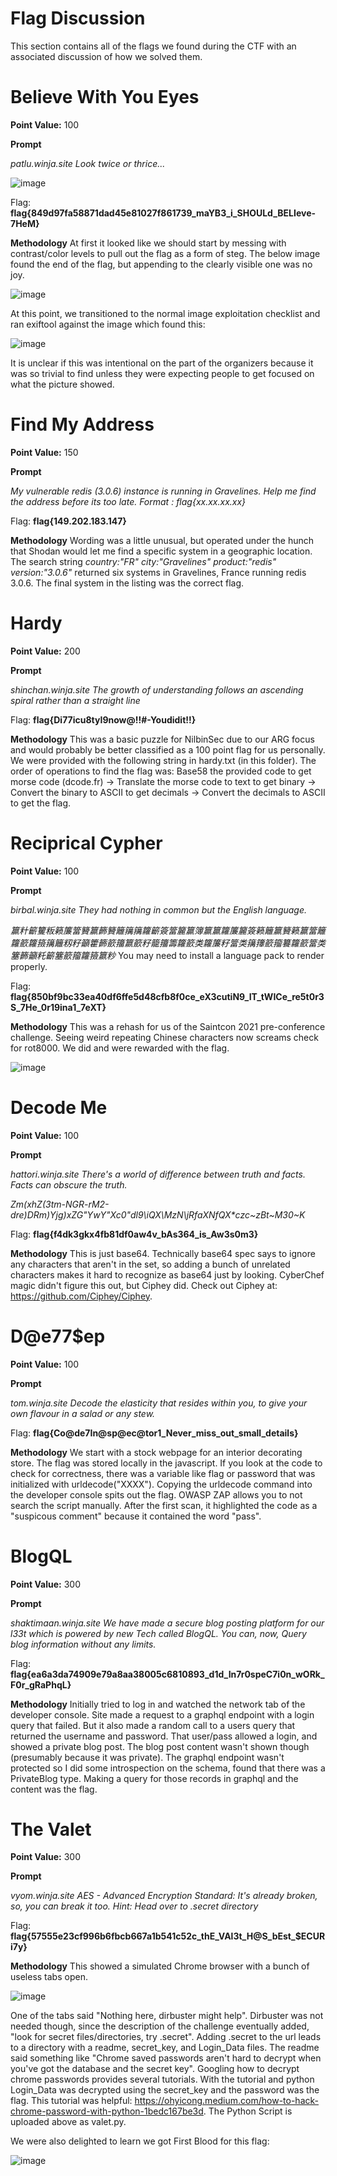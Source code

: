 # Flag Discussion

This section contains all of the flags we found during the CTF with an associated discussion of how we solved them.

# Believe With You Eyes
**Point Value:** 100

**Prompt**

_patlu.winja.site_
_Look twice or thrice..._

![image](https://user-images.githubusercontent.com/85370905/141664255-ea134749-ff0e-41bd-a5a6-1c4f8d23dc30.png)

Flag: **flag{849d97fa58871dad45e81027f861739_maYB3_i_SHOULd_BELIeve-7HeM}**

**Methodology**
At first it looked like we should start by messing with contrast/color levels to pull out the flag as a form of steg. The below image found the end of the flag, but appending to the clearly visible one was no joy. 

![image](https://user-images.githubusercontent.com/85370905/141664291-44e19a18-1eed-43e8-9f8e-64ac4d40b108.png)

At this point, we transitioned to the normal image exploitation checklist and ran exiftool against the image which found this:

![image](https://user-images.githubusercontent.com/85370905/141664317-851bbcdb-1077-43f7-b73d-4d27a21aa5a9.png)

It is unclear if this was intentional on the part of the organizers because it was so trivial to find unless they were expecting people to get focused on what the picture showed.

# Find My Address
**Point Value:** 150

**Prompt**

_My vulnerable redis (3.0.6) instance is running in Gravelines. Help me find the address before its too late. Format : flag{xx.xx.xx.xx}_

Flag: **flag{149.202.183.147}**

**Methodology**
Wording was a little unusual, but operated under the hunch that Shodan would let me find a specific system in a geographic location. The search string _country:"FR" city:"Gravelines" product:"redis" version:"3.0.6"_ returned six systems in Gravelines, France running redis 3.0.6. The final system in the listing was the correct flag.

# Hardy
**Point Value:** 200

**Prompt**

_shinchan.winja.site_
_The growth of understanding follows an ascending spiral rather than a straight line_

Flag: **flag{Di77icu8tyI9now@!!#-Youdidit!!}**

**Methodology**
This was a basic puzzle for NilbinSec due to our ARG focus and would probably be better classified as a 100 point flag for us personally. We were provided with the following string in hardy.txt (in this folder). The order of operations to find the flag was: Base58 the provided code to get morse code (dcode.fr) -> Translate the morse code to text to get binary -> Convert the binary to ASCII to get decimals -> Convert the decimals to ASCII to get the flag.

# Reciprical Cypher
**Point Value:** 100

**Prompt**

_birbal.winja.site_
_They had nothing in common but the English language._

_籯籵籪籰粄籁簾簹籫籯籂籫籬簼簼籮籪簽簹籭籯簿籯籯籮簾籭簽籁籬籯籫籁籯簹籬籮籨籮籡簼籬籾籽籲籗籂籨籒籝籨籽籠籒籌籮籨类籮簾籽簹类簼籜籨籀籑籮籨簹类簺籂籲籷籪簺籨籀籮籡籝粆_
You may need to install a language pack to render properly.

Flag: **flag{850bf9bc33ea40df6ffe5d48cfb8f0ce_eX3cutiN9_IT_tWICe_re5t0r3S_7He_0r19ina1_7eXT}**

**Methodology**
This was a rehash for us of the Saintcon 2021 pre-conference challenge. Seeing weird repeating Chinese characters now screams check for rot8000. We did and were rewarded with the flag.

![image](https://user-images.githubusercontent.com/85370905/141664584-edd273c7-47ed-4c52-8ea7-a38739acbee1.png)

# Decode Me
**Point Value:** 100

**Prompt**

_hattori.winja.site_
_There's a world of difference between truth and facts. Facts can obscure the truth._

_Zm(xhZ(3tm-NGR-rM2-dre)DRm)Yjg)xZG"YwY"Xc0"dl9\iQX\MzN\jRf*aXN*fQX*czc~zBt~M30~K_

Flag: **flag{f4dk3gkx4fb81df0aw4v_bAs364_is_Aw3s0m3}**

**Methodology**
This is just base64. Technically base64 spec says to ignore any characters that aren't in the set, so adding a bunch of unrelated characters makes it hard to recognize as base64 just by looking. CyberChef magic didn't figure this out, but Ciphey did. Check out Ciphey at: https://github.com/Ciphey/Ciphey. 

# D@e77$ep
**Point Value:** 100

**Prompt**

_tom.winja.site_
_Decode the elasticity that resides within you, to give your own flavour in a salad or any stew._

Flag: **flag{Co@de7In@sp@ec@tor1_Never_miss_out_small_details}**

**Methodology**
We start with a stock webpage for an interior decorating store. The flag was stored locally in the javascript. If you look at the code to check for correctness, there was a variable like flag or password that was initialized with urldecode("XXXX"). Copying the urldecode command into the developer console spits out the flag. OWASP ZAP allows you to not search the script manually. After the first scan, it highlighted the code as a "suspicous comment" because it contained the word "pass".

# BlogQL
**Point Value:** 300

**Prompt**

_shaktimaan.winja.site_
_We have made a secure blog posting platform for our l33t which is powered by new Tech called BlogQL. You can, now, Query blog information without any limits._

Flag: **flag{ea6a3da74909e79a8aa38005c6810893_d1d_In7r0speC7i0n_wORk_F0r_gRaPhqL}**

**Methodology**
Initially tried to log in and watched the network tab of the developer console. Site made a request to a graphql endpoint with a login query that failed. But it also made a random call to a users query that returned the username and password. That user/pass allowed a login, and showed a private blog post. The blog post content wasn't shown though (presumably because it was private). The graphql endpoint wasn't protected so I did some introspection on the schema, found that there was a PrivateBlog type. Making a query for those records in graphql and the content was the flag.

# The Valet
**Point Value:** 300

**Prompt**

_vyom.winja.site_
_AES - Advanced Encryption Standard: It's already broken, so, you can break it too. Hint: Head over to .secret directory_

Flag: **flag{57555e23cf996b6fbcb667a1b541c52c_thE_VAl3t_H@S_bEst_$ECURi7y}**

**Methodology**
This showed a simulated Chrome browser with a bunch of useless tabs open.

![image](https://user-images.githubusercontent.com/85370905/141664770-0876b209-9c6d-4d46-99a6-e0e317b28506.png)

One of the tabs said "Nothing here, dirbuster might help". Dirbuster was not needed though, since the description of the challenge eventually added, "look for secret files/directories, try .secret". Adding .secret to the url leads to a directory with a readme, secret_key, and Login_Data files. The readme said something like "Chrome saved passwords aren't hard to decrypt when you've got the database and the secret key". Googling how to decrypt chrome passwords provides several tutorials. With the tutorial and python Login_Data was decrypted using the secret_key and the password was the flag. This tutorial was helpful: https://ohyicong.medium.com/how-to-hack-chrome-password-with-python-1bedc167be3d. The Python Script is uploaded above as valet.py. 

We were also delighted to learn we got First Blood for this flag:

![image](https://user-images.githubusercontent.com/85370905/141665908-0f8fd53b-d5cc-484b-8f8f-2ba8fdff8010.png)

